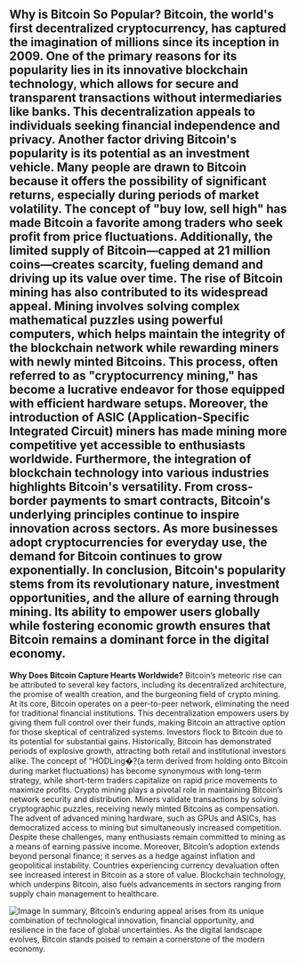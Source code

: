 **Why is Bitcoin So Popular?**
Bitcoin, the world's first decentralized cryptocurrency, has captured the imagination of millions since its inception in 2009. One of the primary reasons for its popularity lies in its innovative blockchain technology, which allows for secure and transparent transactions without intermediaries like banks. This decentralization appeals to individuals seeking financial independence and privacy.
Another factor driving Bitcoin's popularity is its potential as an investment vehicle. Many people are drawn to Bitcoin because it offers the possibility of significant returns, especially during periods of market volatility. The concept of "buy low, sell high" has made Bitcoin a favorite among traders who seek profit from price fluctuations. Additionally, the limited supply of Bitcoin—capped at 21 million coins—creates scarcity, fueling demand and driving up its value over time.
The rise of Bitcoin mining has also contributed to its widespread appeal. Mining involves solving complex mathematical puzzles using powerful computers, which helps maintain the integrity of the blockchain network while rewarding miners with newly minted Bitcoins. This process, often referred to as "cryptocurrency mining," has become a lucrative endeavor for those equipped with efficient hardware setups. Moreover, the introduction of ASIC (Application-Specific Integrated Circuit) miners has made mining more competitive yet accessible to enthusiasts worldwide.
Furthermore, the integration of blockchain technology into various industries highlights Bitcoin's versatility. From cross-border payments to smart contracts, Bitcoin's underlying principles continue to inspire innovation across sectors. As more businesses adopt cryptocurrencies for everyday use, the demand for Bitcoin continues to grow exponentially.
In conclusion, Bitcoin's popularity stems from its revolutionary nature, investment opportunities, and the allure of earning through mining. Its ability to empower users globally while fostering economic growth ensures that Bitcoin remains a dominant force in the digital economy.
---
**Why Does Bitcoin Capture Hearts Worldwide?**
Bitcoin’s meteoric rise can be attributed to several key factors, including its decentralized architecture, the promise of wealth creation, and the burgeoning field of crypto mining. At its core, Bitcoin operates on a peer-to-peer network, eliminating the need for traditional financial institutions. This decentralization empowers users by giving them full control over their funds, making Bitcoin an attractive option for those skeptical of centralized systems.
Investors flock to Bitcoin due to its potential for substantial gains. Historically, Bitcoin has demonstrated periods of explosive growth, attracting both retail and institutional investors alike. The concept of “HODLing�?(a term derived from holding onto Bitcoin during market fluctuations) has become synonymous with long-term strategy, while short-term traders capitalize on rapid price movements to maximize profits.
Crypto mining plays a pivotal role in maintaining Bitcoin’s network security and distribution. Miners validate transactions by solving cryptographic puzzles, receiving newly minted Bitcoins as compensation. The advent of advanced mining hardware, such as GPUs and ASICs, has democratized access to mining but simultaneously increased competition. Despite these challenges, many enthusiasts remain committed to mining as a means of earning passive income.
Moreover, Bitcoin’s adoption extends beyond personal finance; it serves as a hedge against inflation and geopolitical instability. Countries experiencing currency devaluation often see increased interest in Bitcoin as a store of value. Blockchain technology, which underpins Bitcoin, also fuels advancements in sectors ranging from supply chain management to healthcare.

![Image](https://github.com/user-attachments/assets/d7419ec9-dc67-403f-bf28-8faea5f1f74f)
In summary, Bitcoin’s enduring appeal arises from its unique combination of technological innovation, financial opportunity, and resilience in the face of global uncertainties. As the digital landscape evolves, Bitcoin stands poised to remain a cornerstone of the modern economy.
